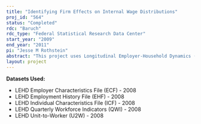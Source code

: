 ```yaml
---
title: "Identifying Firm Effects on Internal Wage Distributions"
proj_id: "564"
status: "Completed"
rdc: "Baruch"
rdc_type: "Federal Statistical Research Data Center"
start_year: "2009"
end_year: "2011"
pi: "Jesse M Rothstein"
abstract: "This project uses Longitudinal Employer-Household Dynamics (LEHD) data to investigate the hypothesis that firms compress wages. It will use merged data to construct measures of mass layoffs, individual displacement, and voluntary mobility among firms. The proposed testable hypotheses relate to the role of workers’ ranks within their firms’ wage distributions in predicting mobility decisions and wage changes, which requires use of the dense data about each firm’s wage structure to construct measures of within-firm worker ranks. The measurement of job transitions will provide several important benefits to the U.S. Census Bureau. The Quarterly Workforce Indicators (QWI) currently provide information on worker flows by worker characteristics and within fairly general (2-digit) industries, but the underlying data can support more disaggregated presentations. The project develops statistics that distinguish mass layoffs from other sources of worker flows and on the relation of the various types of flows to worker and plant characteristics. It explores the sensitivity of these measures to alternative methods for measuring displacement, and discusses options for incorporating statistics on mass layoffs into the QWI data. The first step in development of prototype QWI extensions will be the creation of consistent time series of employment at each firm, taking account of spurious changes arising from data shortcomings. This will be used to identify firm events such as establishment closings and mass layoffs under several definitions. The research will also extend existing measures of worker separations and accessions and the new displacement statistics to describe their distributions across firm size and worker seniority categories—each important components of any assessment of the economic impact of these events."
layout: project
---
```


**Datasets Used:**

  - LEHD Employer Characteristics File (ECF) - 2008 
  - LEHD Employment History File (EHF) - 2008 
  - LEHD Individual Characteristics File (ICF) - 2008 
  - LEHD Quarterly Workforce Indicators (QWI) - 2008 
  - LEHD Unit-to-Worker (U2W) - 2008 

